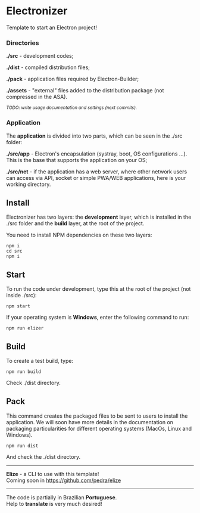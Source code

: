 # Electronizer
Template to start an Electron project!

### Directories 

**./src** - development codes;

**./dist** - compiled distribution files;

**./pack** - application files required by Electron-Builder;

**./assets** - "external" files added to the distribution package (not compressed in the ASA).

<sub><i>TODO: write usage documentation and settings (next commits).</i></sub> 

### Application

The **application** is divided into two parts, which can be seen in the ./src folder:

**./src/app** - Electron's encapsulation (systray, boot, OS configurations ...). This is the base that supports the application on your OS;

**./src/net** - if the application has a web server, where other network users can access via API, socket or simple PWA/WEB applications, here is your working directory. 


## Install

Electronizer has two layers: the **development** layer, which is installed in the ./src folder and the **build** layer, at the root of the project.

You need to install NPM dependencies on these two layers:

```
npm i
cd src
npm i
```

## Start

To run the code under development, type this at the root of the project (not inside ./src): 

```
npm start 
```

If your operating system is **Windows**, enter the following command to run:

```
npm run elizer 
```

## Build

To create a test build, type: 

```
npm run build
```

Check ./dist directory.

## Pack

This command creates the packaged files to be sent to users to install the application. We will soon have more details in the documentation on packaging particularities for different operating systems (MacOs, Linux and Windows).

```
npm run dist
```

And check the ./dist directory.

--- 

<p><b>Elize</b> - a CLI to use with this template!<br>
Coming soon in <a href="https://github.com/pedra/elize">https://github.com/pedra/elize</a></p>

--- 
<p>The code is partially in Brazilian <b>Portuguese</b>.<br>
Help to <b>translate</b> is very much desired!</p>

